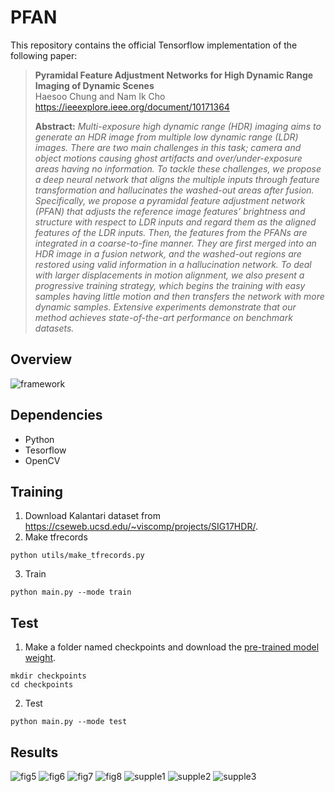 # PFAN

This repository contains the official Tensorflow implementation of the following paper:

> **Pyramidal Feature Adjustment Networks for High Dynamic Range Imaging of Dynamic Scenes**<br>
> Haesoo Chung and Nam Ik Cho<br>
> https://ieeexplore.ieee.org/document/10171364
>
> **Abstract:** *Multi-exposure high dynamic range (HDR) imaging aims to generate an HDR image from multiple low dynamic range (LDR) images. There are two main challenges in this task; camera and object
motions causing ghost artifacts and over/under-exposure areas having no information. To tackle these challenges, we propose a deep neural network that aligns the multiple inputs through feature transformation
and hallucinates the washed-out areas after fusion. Specifically, we propose a pyramidal feature adjustment network (PFAN) that adjusts the reference image features’ brightness and structure with respect to LDR
inputs and regard them as the aligned features of the LDR inputs. Then, the features from the PFANs are integrated in a coarse-to-fine manner. They are first merged into an HDR image in a fusion network, and
the washed-out regions are restored using valid information in a hallucination network. To deal with larger displacements in motion alignment, we also present a progressive training strategy, which begins the training
with easy samples having little motion and then transfers the network with more dynamic samples. Extensive experiments demonstrate that our method achieves state-of-the-art performance on benchmark datasets.*

## Overview
![framework](https://github.com/haesoochung/PFAN/assets/92298918/9a4763ae-32cc-4dca-988c-487b6ee19cc8)

## Dependencies
* Python
* Tesorflow 
* OpenCV

## Training
1. Download Kalantari dataset from https://cseweb.ucsd.edu/~viscomp/projects/SIG17HDR/.
2. Make tfrecords
```
python utils/make_tfrecords.py
```
3. Train
```
python main.py --mode train
```
## Test
1. Make a folder named checkpoints and download the [pre-trained model weight](https://drive.google.com/drive/folders/1g_aOOHLm204uQPz4pVj1WbD8Fg47bcrc?usp=share_link).
```
mkdir checkpoints
cd checkpoints
```
2. Test
```
python main.py --mode test 
```

## Results
![fig5](https://github.com/haesoochung/PFAN/assets/92298918/7367d018-7971-43dc-a9a0-424c3669c563)
![fig6](https://github.com/haesoochung/PFAN/assets/92298918/45fbd469-cf70-44ce-8814-6b7b403cc568)
![fig7](https://github.com/haesoochung/PFAN/assets/92298918/b577ad36-a68c-4f5e-a230-bf7172215d06)
![fig8](https://github.com/haesoochung/PFAN/assets/92298918/5d831f9d-4536-48fa-8f25-8f3c9b0094a8)
![supple1](https://github.com/haesoochung/PFAN/assets/92298918/25e0079b-cdf4-4ad0-ac87-905af6c6ddef)
![supple2](https://github.com/haesoochung/PFAN/assets/92298918/5a65e48a-3285-42c3-ad02-4e04c420de5d)
![supple3](https://github.com/haesoochung/PFAN/assets/92298918/19ec70b5-3923-4799-b3d6-ed13c701c6ef)
